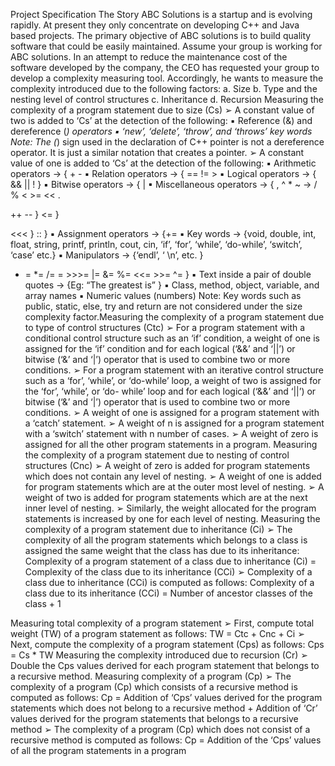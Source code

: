 Project Specification
The Story
ABC Solutions is a startup and is evolving rapidly. At present they only concentrate on developing C++ and Java based projects. The primary objective of ABC
solutions is to build quality software that could be easily maintained. Assume your group is working for ABC solutions. In an attempt to reduce the maintenance cost
of the software developed by the company, the CEO has requested your group to develop a complexity measuring tool. Accordingly, he wants to measure the
complexity introduced due to the following factors:
a. Size
b. Type and the nesting level of control structures
c. Inheritance
d. Recursion
Measuring the complexity of a program statement due to size (Cs)
➢ A constant value of two is added to ‘Cs’ at the detection of the following:
▪ Reference (&) and dereference (*) operators
▪ ‘new’, ‘delete’, ‘throw’, and ‘throws’ key words
Note: The (*) sign used in the declaration of C++ pointer is not a dereference operator. It is just a similar notation that creates a pointer.
➢ A constant value of one is added to ‘Cs’ at the detection of the following:
▪ Arithmetic operators → { + - ▪ Relation operators → { == != >
▪ Logical operators → { && || ! }
▪ Bitwise operators → { |
▪ Miscellaneous operators → { ,
^
*
~
->
/ %
< >=
<<
.
>>
++
-- }
<= }
>>>
<<< }
:: }
▪ Assignment operators → {+=
▪ Key words → {void, double, int, float, string, printf, println, cout, cin, ‘if’, ‘for’, ‘while’, ‘do-while’, ‘switch’, ‘case’ etc.}
▪ Manipulators → {‘endl’, ‘ \n’, etc. }
- =
*=
/=
= >>>=
|= &= %= <<= >>= ^= }
▪ Text inside a pair of double quotes → {Eg: “The greatest is” }
▪ Class, method, object, variable, and array names
▪ Numeric values (numbers)
Note: Key words such as public, static, else, try and return are not considered under the size complexity factor.Measuring the complexity of a program statement due to type of control structures (Ctc)
➢ For a program statement with a conditional control structure such as an ‘if’ condition, a weight of one is assigned for the ‘if’ condition and for each logical
(‘&&’ and ‘||’) or bitwise (‘&’ and ‘|’) operator that is used to combine two or more conditions.
➢ For a program statement with an iterative control structure such as a ‘for’, ‘while’, or ‘do-while’ loop, a weight of two is assigned for the ‘for’, ‘while’, or ‘do-
while’ loop and for each logical (‘&&’ and ‘||’) or bitwise (‘&’ and ‘|’) operator that is used to combine two or more conditions.
➢ A weight of one is assigned for a program statement with a ‘catch’ statement.
➢ A weight of n is assigned for a program statement with a ‘switch’ statement with n number of cases.
➢ A weight of zero is assigned for all the other program statements in a program.
Measuring the complexity of a program statement due to nesting of control structures (Cnc)
➢ A weight of zero is added for program statements which does not contain any level of nesting.
➢ A weight of one is added for program statements which are at the outer most level of nesting.
➢ A weight of two is added for program statements which are at the next inner level of nesting.
➢ Similarly, the weight allocated for the program statements is increased by one for each level of nesting.
Measuring the complexity of a program statement due to inheritance (Ci)
➢ The complexity of all the program statements which belongs to a class is assigned the same weight that the class has due to its inheritance:
Complexity of a program statement of a class due to inheritance (Ci) = Complexity of the class due to its inheritance (CCi)
➢ Complexity of a class due to inheritance (CCi) is computed as follows:
Complexity of a class due to its inheritance (CCi) = Number of ancestor classes of the class + 1

Measuring total complexity of a program statement
➢ First, compute total weight (TW) of a program statement as follows:
TW = Ctc + Cnc + Ci
➢ Next, compute the complexity of a program statement (Cps) as follows:
Cps = Cs * TW
Measuring the complexity introduced due to recursion (Cr)
➢ Double the Cps values derived for each program statement that belongs to a recursive method.
Measuring complexity of a program (Cp)
➢ The complexity of a program (Cp) which consists of a recursive method is computed as follows:
Cp =
Addition of ‘Cps’ values derived for the program
statements which does not belong to a recursive method
+
Addition of ‘Cr’ values derived for the program
statements that belongs to a recursive method
➢ The complexity of a program (Cp) which does not consist of a recursive method is computed as follows:
Cp = Addition of the ‘Cps’ values of all the program statements in a program
